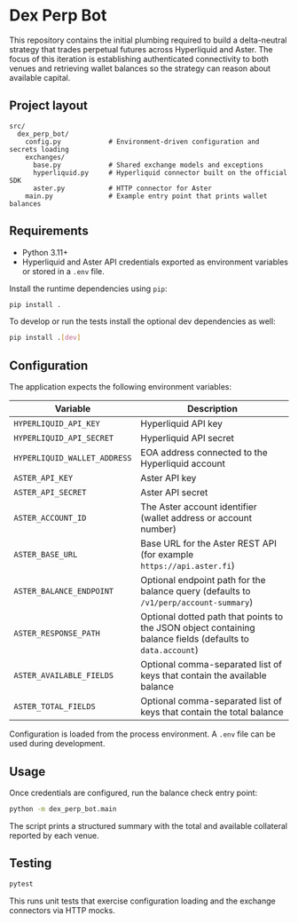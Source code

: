 # Dex Perp Bot

This repository contains the initial plumbing required to build a delta-neutral strategy that trades perpetual futures across Hyperliquid and Aster. The focus of this iteration is establishing authenticated connectivity to both venues and retrieving wallet balances so the strategy can reason about available capital.

## Project layout

```
src/
  dex_perp_bot/
    config.py            # Environment-driven configuration and secrets loading
    exchanges/
      base.py            # Shared exchange models and exceptions
      hyperliquid.py     # Hyperliquid connector built on the official SDK
      aster.py           # HTTP connector for Aster
    main.py              # Example entry point that prints wallet balances
```

## Requirements

* Python 3.11+
* Hyperliquid and Aster API credentials exported as environment variables or stored in a `.env` file.

Install the runtime dependencies using `pip`:

```bash
pip install .
```

To develop or run the tests install the optional dev dependencies as well:

```bash
pip install .[dev]
```

## Configuration

The application expects the following environment variables:

| Variable | Description |
|----------|-------------|
| `HYPERLIQUID_API_KEY` | Hyperliquid API key |
| `HYPERLIQUID_API_SECRET` | Hyperliquid API secret |
| `HYPERLIQUID_WALLET_ADDRESS` | EOA address connected to the Hyperliquid account |
| `ASTER_API_KEY` | Aster API key |
| `ASTER_API_SECRET` | Aster API secret |
| `ASTER_ACCOUNT_ID` | The Aster account identifier (wallet address or account number) |
| `ASTER_BASE_URL` | Base URL for the Aster REST API (for example `https://api.aster.fi`) |
| `ASTER_BALANCE_ENDPOINT` | Optional endpoint path for the balance query (defaults to `/v1/perp/account-summary`) |
| `ASTER_RESPONSE_PATH` | Optional dotted path that points to the JSON object containing balance fields (defaults to `data.account`) |
| `ASTER_AVAILABLE_FIELDS` | Optional comma-separated list of keys that contain the available balance |
| `ASTER_TOTAL_FIELDS` | Optional comma-separated list of keys that contain the total balance |

Configuration is loaded from the process environment. A `.env` file can be used during development.

## Usage

Once credentials are configured, run the balance check entry point:

```bash
python -m dex_perp_bot.main
```

The script prints a structured summary with the total and available collateral reported by each venue.

## Testing

```bash
pytest
```

This runs unit tests that exercise configuration loading and the exchange connectors via HTTP mocks.

